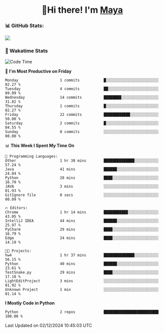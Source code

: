  <h1 align="center">👋Hi there! I'm <a href="https://liumyblog.cn">Maya</a></h1>

### 📊 GitHub Stats:
<p href="https://github.com/anuraghazra/github-readme-stats">
<img align="left" src="https://github-readme-stats.vercel.app/api?username=liumy-lay&show_icons=true&title_color=ffffff&icon_color=ffffff&text_color=ffffff&bg_color=D80835&hide_title=true" />
</p>
<br clear="left"/>

### 🚀 Wakatime Stats
<!--START_SECTION:waka-->
![Code Time](http://img.shields.io/badge/Code%20Time-145%20hrs%2036%20mins-blue)

📅 **I'm Most Productive on Friday** 

```text
Monday                   1 commits           █░░░░░░░░░░░░░░░░░░░░░░░░   02.27 % 
Tuesday                  4 commits           ██░░░░░░░░░░░░░░░░░░░░░░░   09.09 % 
Wednesday                14 commits          ████████░░░░░░░░░░░░░░░░░   31.82 % 
Thursday                 1 commits           █░░░░░░░░░░░░░░░░░░░░░░░░   02.27 % 
Friday                   22 commits          ████████████░░░░░░░░░░░░░   50.00 % 
Saturday                 2 commits           █░░░░░░░░░░░░░░░░░░░░░░░░   04.55 % 
Sunday                   0 commits           ░░░░░░░░░░░░░░░░░░░░░░░░░   00.00 % 
```


📊 **This Week I Spent My Time On** 

```text
💬 Programming Languages: 
Other                    1 hr 38 mins        ██████████████░░░░░░░░░░░   57.24 % 
Java                     41 mins             ██████░░░░░░░░░░░░░░░░░░░   24.04 % 
Python                   28 mins             ████░░░░░░░░░░░░░░░░░░░░░   16.70 % 
JAVA                     3 mins              ░░░░░░░░░░░░░░░░░░░░░░░░░   01.93 % 
GitIgnore file           0 secs              ░░░░░░░░░░░░░░░░░░░░░░░░░   00.09 % 

🔥 Editors: 
Chrome                   1 hr 14 mins        ███████████░░░░░░░░░░░░░░   43.05 % 
IntelliJ IDEA            44 mins             ██████░░░░░░░░░░░░░░░░░░░   25.97 % 
PyCharm                  29 mins             ████░░░░░░░░░░░░░░░░░░░░░   16.79 % 
Edge                     24 mins             ████░░░░░░░░░░░░░░░░░░░░░   14.19 % 

🐱‍💻 Projects: 
hw4                      1 hr 37 mins        ██████████████░░░░░░░░░░░   56.15 % 
Python                   40 mins             ██████░░░░░░░░░░░░░░░░░░░   23.61 % 
TestSnake.py             29 mins             ████░░░░░░░░░░░░░░░░░░░░░   17.18 % 
LightEditProject         3 mins              ░░░░░░░░░░░░░░░░░░░░░░░░░   01.92 % 
Unknown Project          1 min               ░░░░░░░░░░░░░░░░░░░░░░░░░   01.14 % 
```

**I Mostly Code in Python** 

```text
Python                   2 repos             █████████████████████████   100.00 % 
```




 Last Updated on 02/12/2024 10:45:03 UTC
<!--END_SECTION:waka-->
